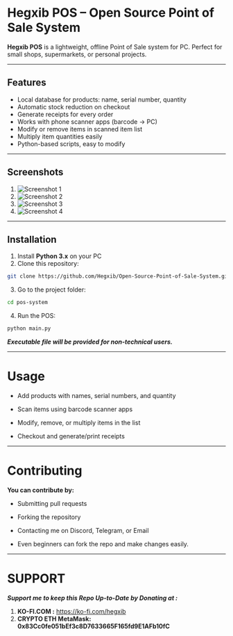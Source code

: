 # Hegxib POS – Open Source Point of Sale System

**Hegxib POS** is a lightweight, offline Point of Sale system for PC. Perfect for small shops, supermarkets, or personal projects.  

---

## Features

- Local database for products: name, serial number, quantity  
- Automatic stock reduction on checkout  
- Generate receipts for every order  
- Works with phone scanner apps (barcode → PC)  
- Modify or remove items in scanned item list  
- Multiply item quantities easily  
- Python-based scripts, easy to modify  

---

## Screenshots

1. ![Screenshot 1](./screenshots/screen1.png)  
2. ![Screenshot 2](./screenshots/screen2.png)  
3. ![Screenshot 3](./screenshots/screen3.png)  
4. ![Screenshot 4](./screenshots/screen4.png)  


---

## Installation

1. Install **Python 3.x** on your PC  
2. Clone this repository:  
```bash
git clone https://github.com/Hegxib/Open-Source-Point-of-Sale-System.git
```
3. Go to the project folder:
```bash
cd pos-system
```
4. Run the POS:
```bash
python main.py
```

_**Executable file will be provided for non-technical users.**_

---

# Usage

- Add products with names, serial numbers, and quantity

- Scan items using barcode scanner apps

- Modify, remove, or multiply items in the list

- Checkout and generate/print receipts

---

# Contributing

**You can contribute by:**

- Submitting pull requests

- Forking the repository

- Contacting me on Discord, Telegram, or Email

- Even beginners can fork the repo and make changes easily.

---

# SUPPORT

_**Support me to keep this Repo Up-to-Date by Donating at :**_

1. **KO-FI.COM :** https://ko-fi.com/hegxib 
2. **CRYPTO ETH MetaMask: 0x83Cc0fe051bEf3c8D7633665F165fd9E1AFb10fC**
